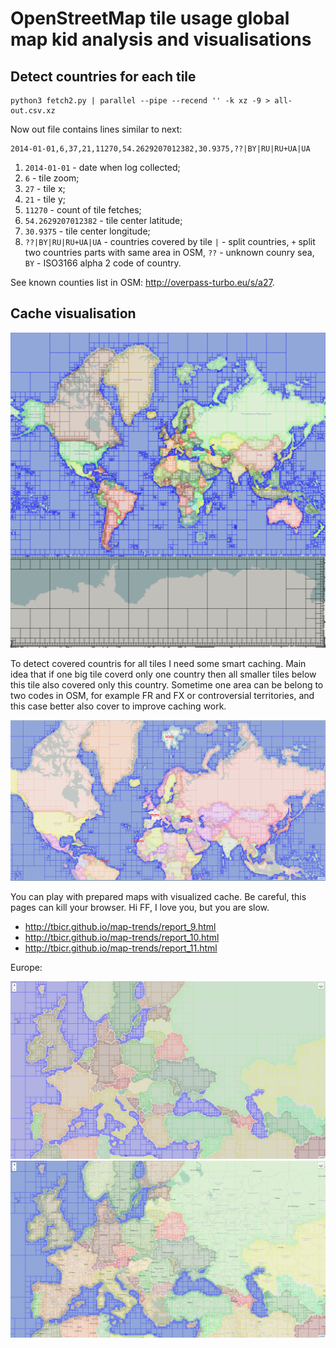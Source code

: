 # OpenStreetMap tile usage global map kid analysis and visualisations

## Detect countries for each tile

    python3 fetch2.py | parallel --pipe --recend '' -k xz -9 > all-out.csv.xz

Now out file contains lines similar to next:

    2014-01-01,6,37,21,11270,54.2629207012382,30.9375,??|BY|RU|RU+UA|UA

1. `2014-01-01` - date when log collected;
2. `6` - tile zoom;
3. `27` - tile x;
4. `21` - tile y;
5. `11270` - count of tile fetches;
6. `54.2629207012382` - tile center latitude;
7. `30.9375` - tile center longitude;
8. `??|BY|RU|RU+UA|UA` - countries covered by tile `|` - split countries, `+` split two countries parts with same area in OSM, `??` - unknown counry sea, `BY` - ISO3166 alpha 2 code of country.

See known counties list in OSM: http://overpass-turbo.eu/s/a27.

## Cache visualisation

![Global Map](cache_global.png)

To detect covered countris for all tiles I need some smart caching. Main idea that if one big tile coverd only one country then all smaller tiles below this tile also covered only this country. Sometime one area can be belong to two codes in OSM, for example FR and FX or controversial territories, and this case better also cover to improve caching work.

![White spaces](cache_white_spaces.png)

You can play with prepared maps with visualized cache. Be careful, this pages can kill your browser. Hi FF, I love you, but you are slow.

- http://tbicr.github.io/map-trends/report_9.html
- http://tbicr.github.io/map-trends/report_10.html
- http://tbicr.github.io/map-trends/report_11.html

Europe:

![Europe without tiles](cache_europe_without_tiles.png)
![Europe with tiles](cache_europe_with_tiles.png)

